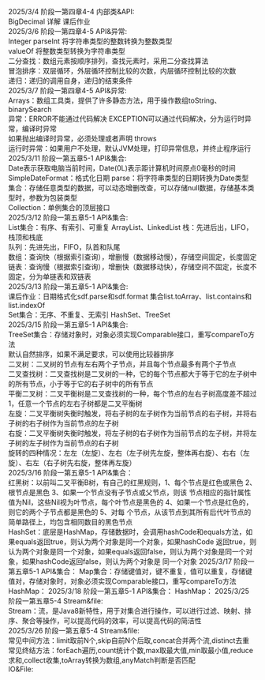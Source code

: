 ﻿2025/3/4     阶段一第四章4-4 内部类&API:  
             BigDecimal 详解 课后作业  
2025/3/6     阶段一第四章4-5 API&异常:  
             Integer parseInt 将字符串类型的整数转换为整数类型  
             valueOf 将整数类型转换为字符串类型  
             二分查找：数组元素按顺序排列，查找元素时，采用二分查找算法  
             冒泡排序：双层循环，外层循环控制比较的次数，内层循环控制比较的次数  
             递归：递归的调用自身，递归的结束条件  
2025/3/7     阶段一第四章4-5 API&异常:  
             Arrays：数组工具类，提供了许多静态方法，用于操作数组toString、binarySearch  
             异常：ERROR不能通过代码解决 EXCEPTION可以通过代码解决，分为运行时异常，编译时异常   
             如果抛出编译时异常，必须处理或者声明 throws   
             运行时异常：如果用户不处理，默认JVM处理，打印异常信息，并终止程序运行  
2025/3/11    阶段一第五章5-1 API&集合:  
             Date表示获取电脑当前时间，Date(0L)表示距计算机时间原点0毫秒的时间  
             SimpleDateFormat：格式化日期 parse：将字符串类型的日期转换为Date类型  
             集合：存储任意类型的数据，可以动态增删改查，可以存储null数据，存储基本类型时，参数为包装类型  
             Collection：单例集合的顶层接口  
2025/3/12    阶段一第五章5-1 API&集合:  
             List集合：有序、有索引、可重复  ArrayList、LinkedList
             栈：先进后出，LIFO，栈顶和栈底  
             队列：先进先出，FIFO，队首和队尾  
             数组：查询快（根据索引查询），增删慢（数据移动慢），存储空间固定，长度固定  
             链表：查询慢（根据索引查询），增删快（数据移动快），存储空间不固定，长度不固定，分为单链表和双链表  
2025/3/13    阶段一第五章5-1 API&集合:  
             课后作业：日期格式化sdf.parse和sdf.format  集合list.toArray、list.contains和list.indexOf  
             Set集合：无序、不重复、无索引  HashSet、TreeSet  
2025/3/15    阶段一第五章5-1 API&集合:  
             TreeSet集合：存储对象时，对象必须实现Comparable接口，重写compareTo方法  
             默认自然排序，如果不满足要求，可以使用比较器排序  
             二叉树：二叉树的节点有左右两个子节点，并且每个节点最多有两个子节点  
             二叉查找树：二叉查找树是二叉树的一种，它的每个节点都大于等于它的左子树中的所有节点，小于等于它的右子树中的所有节点  
             平衡二叉树：二叉平衡树是二叉查找树的一种，每个节点的左右子树高度差不超过1，任意一个节点的左右子树都是二叉平衡树  
             左旋：二叉平衡树失衡时触发，将右子树的左子树作为当前节点的右子树，并将右子树的右子树作为当前节点的左子树  
             右旋：二叉平衡树失衡时触发，将左子树的右子树作为当前节点的左子树，并将左子树的左子树作为当前节点的右子树  
             旋转的四种情况：左左（左旋）、左右（左子树先左旋，整体再右旋）、右右（左旋）、右左（右子树先右旋，整体再左旋）  
2025/3/16    阶段一第五章5-1 API&集合：  
             红黑树：以前叫二叉平衡B树，有自己的红黑规则，1、每个节点是红色或黑色 2、根节点是黑色 3、如果一个节点没有子节点或父节点，则该
             节点相应的指针属性值为Nil，这些Nil视为叶节点，每个叶节点是黑色的 4、如果一个节点是红色的，则它的两个子节点都是黑色的 5、对每
             个节点，从该节点到其所有后代叶节点的简单路径上，均包含相同数目的黑色节点  
              HashSet：底层是HashMap，存储数据时，会调用hashCode和equals方法，如果equals返回true，则认为两个对象是同一个对象，如果hashCode
              返回true，则认为两个对象是同一个对象，如果equals返回false，则认为两个对象是同一个对象，如果hashCode返回false，则认为两个对象是
              同一个对象
2025/3/17    阶段一第五章5-1 API&集合：
             Map集合：存储键值对，键不重复，值可以重复，存储键值对，存储对象时，对象必须实现Comparable接口，重写compareTo方法
             HashMap：
2025/3/18    阶段一第五章5-1 API&集合：
             HashMap：
2025/3/25    阶段一第五章5-4 Stream&file:  
             Stream：流，是Java8新特性，用于对集合进行操作，可以进行过滤、映射、排序、聚合等操作，可以提高代码的效率，可以提高代码的简洁性  
2025/3/26    阶段一第五章5-4 Stream&file:  
             常见中间方法：limit取前N个,skip自前N个后取,concat合并两个流,distinct去重  
             常见终结方法：forEach遍历,count统计个数,max取最大值,min取最小值,reduce求和,collect收集,toArray转换为数组,anyMatch判断是否匹配  
             IO&File: